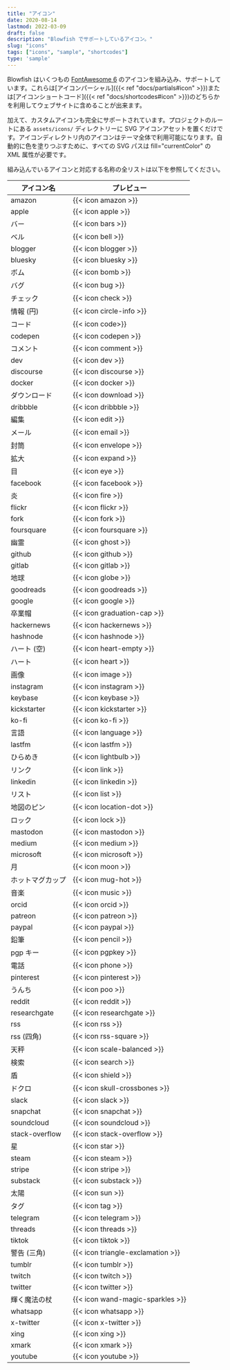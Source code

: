 ```yaml
---
title: "アイコン"
date: 2020-08-14
lastmod: 2022-03-09
draft: false
description: "Blowfish でサポートしているアイコン。"
slug: "icons"
tags: ["icons", "sample", "shortcodes"]
type: 'sample'
---
```


Blowfish はいくつもの [FontAwesome 6](https://fontawesome.com/icons) のアイコンを組み込み、サポートしています。これらは[アイコンパーシャル]({{< ref "docs/partials#icon" >}})または[アイコンショートコード]({{< ref "docs/shortcodes#icon" >}})のどちらかを利用してウェブサイトに含めることが出来ます。

加えて、カスタムアイコンも完全にサポートされています。プロジェクトのルートにある `assets/icons/` ディレクトリーに SVG アイコンアセットを置くだけです。アイコンディレクトリ内のアイコンはテーマ全体で利用可能になります。自動的に色を塗りつぶすために、すべての SVG パスは fill="currentColor" の XML 属性が必要です。

組み込んでいるアイコンと対応する名称の全リストは以下を参照してください。

| アイコン名           | プレビュー                        |
| -------------------- | --------------------------------- |
| amazon               | {{< icon amazon >}}               |
| apple                | {{< icon apple >}}                |
| バー                 | {{< icon bars >}}                 |
| ベル                 | {{< icon bell >}}                 |
| blogger              | {{< icon blogger >}}              |
| bluesky              | {{< icon bluesky >}}              |
| ボム                 | {{< icon bomb >}}                 |
| バグ                 | {{< icon bug >}}                  |
| チェック             | {{< icon check >}}                |
| 情報 (円)            | {{< icon circle-info >}}          |
| コード               | {{< icon code>}}                  |
| codepen              | {{< icon codepen >}}              |
| コメント             | {{< icon comment >}}              |
| dev                  | {{< icon dev >}}                  |
| discourse            | {{< icon discourse >}}            |
| docker               | {{< icon docker >}}               |
| ダウンロード         | {{< icon download >}}             |
| dribbble             | {{< icon dribbble >}}             |
| 編集                 | {{< icon edit >}}                 |
| メール               | {{< icon email >}}                |
| 封筒                 | {{< icon envelope >}}             |
| 拡大                 | {{< icon expand >}}               |
| 目                   | {{< icon eye >}}                  |
| facebook             | {{< icon facebook >}}             |
| 炎                   | {{< icon fire >}}                 |
| flickr               | {{< icon flickr >}}               |
| fork                 | {{< icon fork >}}                 |
| foursquare           | {{< icon foursquare >}}           |
| 幽霊                 | {{< icon ghost >}}                |
| github               | {{< icon github >}}               |
| gitlab               | {{< icon gitlab >}}               |
| 地球                 | {{< icon globe >}}                |
| goodreads            | {{< icon goodreads >}}            |
| google               | {{< icon google >}}               |
| 卒業帽               | {{< icon graduation-cap >}}       |
| hackernews           | {{< icon hackernews >}}           |
| hashnode             | {{< icon hashnode >}}             |
| ハート (空)          | {{< icon heart-empty >}}          |
| ハート               | {{< icon heart >}}                |
| 画像                 | {{< icon image >}}                |
| instagram            | {{< icon instagram >}}            |
| keybase              | {{< icon keybase >}}              |
| kickstarter          | {{< icon kickstarter >}}          |
| ko-fi                | {{< icon ko-fi >}}                |
| 言語                 | {{< icon language >}}             |
| lastfm               | {{< icon lastfm >}}               |
| ひらめき             | {{< icon lightbulb >}}            |
| リンク               | {{< icon link >}}                 |
| linkedin             | {{< icon linkedin >}}             |
| リスト               | {{< icon list >}}                 |
| 地図のピン           | {{< icon location-dot >}}         |
| ロック               | {{< icon lock >}}                 |
| mastodon             | {{< icon mastodon >}}             |
| medium               | {{< icon medium >}}               |
| microsoft            | {{< icon microsoft >}}            |
| 月                   | {{< icon moon >}}                 |
| ホットマグカップ     | {{< icon mug-hot >}}              |
| 音楽                 | {{< icon music >}}                |
| orcid                | {{< icon orcid >}}                |
| patreon              | {{< icon patreon >}}              |
| paypal               | {{< icon paypal >}}               |
| 鉛筆                 | {{< icon pencil >}}               |
| pgp キー             | {{< icon pgpkey >}}               |
| 電話                 | {{< icon phone >}}                |
| pinterest            | {{< icon pinterest >}}            |
| うんち               | {{< icon poo >}}                  |
| reddit               | {{< icon reddit >}}               |
| researchgate         | {{< icon researchgate >}}         |
| rss                  | {{< icon rss >}}                  |
| rss (四角)           | {{< icon rss-square >}}           |
| 天秤                 | {{< icon scale-balanced >}}       |
| 検索                 | {{< icon search >}}               |
| 盾                   | {{< icon shield >}}               |
| ドクロ               | {{< icon skull-crossbones >}}     |
| slack                | {{< icon slack >}}                |
| snapchat             | {{< icon snapchat >}}             |
| soundcloud           | {{< icon soundcloud >}}           |
| stack-overflow       | {{< icon stack-overflow >}}       |
| 星                   | {{< icon star >}}                 |
| steam                | {{< icon steam >}}                |
| stripe               | {{< icon stripe >}}               |
| substack             | {{< icon substack >}}             |
| 太陽                 | {{< icon sun >}}                  |
| タグ                 | {{< icon tag >}}                  |
| telegram             | {{< icon telegram >}}             |
| threads              | {{< icon threads >}}              |
| tiktok               | {{< icon tiktok >}}               |
| 警告 (三角)          | {{< icon triangle-exclamation >}} |
| tumblr               | {{< icon tumblr >}}               |
| twitch               | {{< icon twitch >}}               |
| twitter              | {{< icon twitter >}}              |
| 輝く魔法の杖         | {{< icon wand-magic-sparkles >}}  |
| whatsapp             | {{< icon whatsapp >}}             |
| x-twitter            | {{< icon x-twitter >}}            |
| xing                 | {{< icon xing >}}                 |
| xmark                | {{< icon xmark >}}                |
| youtube              | {{< icon youtube >}}              |

